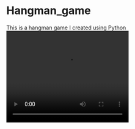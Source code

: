 # Hangman_game
This is a hangman game I created using Python
<video width="320" height="240" controls>
  <source src="hang.mp4" type="video/mp4">
</video>
